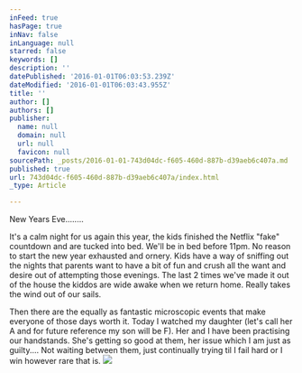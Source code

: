 ```yaml
---
inFeed: true
hasPage: true
inNav: false
inLanguage: null
starred: false
keywords: []
description: ''
datePublished: '2016-01-01T06:03:53.239Z'
dateModified: '2016-01-01T06:03:43.955Z'
title: ''
author: []
authors: []
publisher:
  name: null
  domain: null
  url: null
  favicon: null
sourcePath: _posts/2016-01-01-743d04dc-f605-460d-887b-d39aeb6c407a.md
published: true
url: 743d04dc-f605-460d-887b-d39aeb6c407a/index.html
_type: Article

---
```

New Years Eve........ 

It's a calm night for us again this year,  the kids finished the Netflix "fake"  countdown and are tucked into bed. We'll be in bed before 11pm. No reason to start the new year exhausted and ornery. Kids have a way of sniffing out the nights that parents want to have a bit of fun and crush all the want and desire out of attempting those evenings. The last 2 times we've made it out of the house the kiddos are wide awake when we return home. Really takes the wind out of our sails. 

Then there are the equally as fantastic microscopic events that make everyone of those days worth it. Today I watched my daughter (let's call her A and for future reference my son will be F). Her and I have been practising our handstands. She's getting so good at them, her issue which I am just as guilty.... Not waiting between them,  just continually trying til I fail hard or I win however rare that is. ![](https://the-grid-user-content.s3-us-west-2.amazonaws.com/2441b041-d9a6-4541-80a7-a8a8c0975157.jpg)